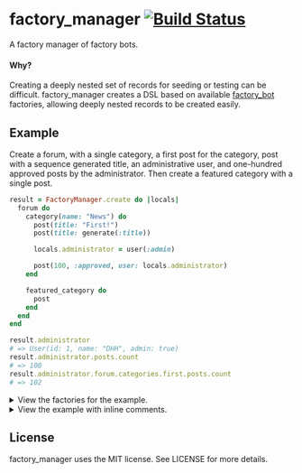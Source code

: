 # factory_manager [![Build Status](https://github.com/tristandunn/factory_manager/workflows/CI/badge.svg)](https://github.com/tristandunn/factory_manager/actions?query=workflow%3ACI)

A factory manager of factory bots.

#### Why?

Creating a deeply nested set of records for seeding or testing can be difficult.
factory_manager creates a DSL based on available [factory_bot][] factories,
allowing deeply nested records to be created easily.

## Example

Create a forum, with a single category, a first post for the category, post with
a sequence generated title, an administrative user, and one-hundred approved
posts by the administrator. Then create a featured category with a single post.

```ruby
result = FactoryManager.create do |locals|
  forum do
    category(name: "News") do
      post(title: "First!")
      post(title: generate(:title))

      locals.administrator = user(:admin)

      post(100, :approved, user: locals.administrator)
    end

    featured_category do
      post
    end
  end
end

result.administrator
# => User(id: 1, name: "DHH", admin: true)
result.administrator.posts.count
# => 100
result.administrator.forum.categories.first.posts.count
# => 102
```

<details>
  <summary>View the factories for the example.</summary>

```ruby
FactoryBot.defined do
  factory :forum do
    name { "Ruby on Rails" }
  end

  factory :category do
    association :forum

    name { "Announcements" }
  end

  factory :user do
    association :forum

    name { "DHH" }

    trait :admin do
      admin { true }
    end
  end

  factory :post do
    association :category
    association :user

    title { "How to install Ruby." }

    trait :approved do
      approved { true }
    end

    factory :featured_category do
      featured { true }
    end
  end

  sequence(:seed) { "Title ##{rand}" }
end
```
</details>

<details>
  <summary>View the example with inline comments.</summary>

```ruby
# Starts a manager that will create records. Alternatively user
# +FactoryManager.build+ to build records.
result = FactoryManager.create do |locals|
  # Creates a +Forum+ record using the default attributes from the factory.
  forum do
    # Creates a +Category+ record with the default attributes but overrides the
    # name. The +category.forum+ association will automatically be set to the
    # +Forum+ record created above.
    category(name: "News") do
      # Create a +Post+ record with a custom title, automatically setting the
      # +post.category+ association to the news category created above.
      post(title: "First!")

      # Create a +Post+ record with a sequence generated title, also automatically
      # setting the # +post.category+ association to the news category created above.
      post(title: generate(:title))

      # Create a +User+ record using the +:admin+ trait. The +user.forum+
      # association will automatically be set to the +Forum+ created above but
      # a category will not be assigned. The +locals.administrator+ assignment
      # will result in the user being available on the +result+ object.
      locals.administrator = user(:admin)

      # Create one-hundred +Post+ records using the +:approved+ trait setting
      # the +post.user+ association to the administrator user created above and
      # the +post.category+ to the news category created above.
      post(100, :approved, user: locals.administrator)

      # Create a +Category+ using the +featured_category+ factory, aliasing the
      # factory as a +category+ to correctly associated child records, such as
      # the single post created in it.
      featured_category(alias: :category) do
        post
      end
    end
  end
end
```
</details>

## License

factory_manager uses the MIT license. See LICENSE for more details.

[factory_bot]: https://github.com/thoughtbot/factory_bot
